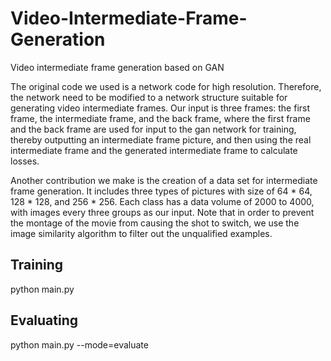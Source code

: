 # Video-Intermediate-Frame-Generation
Video intermediate frame generation based on GAN

The original code we used is a network code for high resolution. Therefore, the network need to be modified to a network structure suitable for generating video intermediate frames. Our input is three frames: the first frame, the intermediate frame, and the back frame, where the first frame and the back frame are used for input to the gan network for training, thereby outputting an intermediate frame picture, and then using the real intermediate frame and the generated intermediate frame to calculate losses.

Another contribution we make is the creation of a data set for intermediate frame generation. It includes three types of pictures with size of 64 * 64, 128 * 128, and 256 * 256. Each class has a data volume of 2000 to 4000, with images every three groups as our input. Note that in order to prevent the montage of the movie from causing the shot to switch, we use the image similarity algorithm to filter out the unqualified examples.

## Training
python main.py

## Evaluating
python main.py --mode=evaluate

